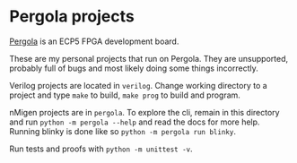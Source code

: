 # Pergola projects

[Pergola](https://github.com/pergola-fpga/pergola) is an ECP5 FPGA development board.

These are my personal projects that run on Pergola. They are unsupported, probably full of bugs and most likely doing some things incorrectly.

Verilog projects are located in `verilog`. Change working directory to a project and type `make` to build, `make prog` to build and program.

nMigen projects are in `pergola`. To explore the cli, remain in this directory and run `python -m pergola --help` and read the docs for more help. Running blinky is done like so `python -m pergola run blinky`.

Run tests and proofs with `python -m unittest -v`.